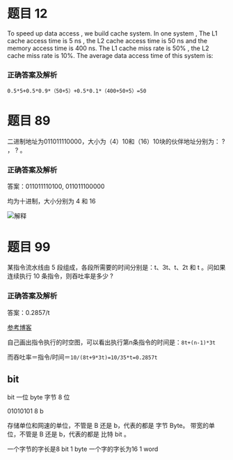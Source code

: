 # 题目 12
To speed up data access , we build cache system. In one system , The L1 cache access time is 5 ns , the L2 cache access time is 50 ns and the memory access time is 400 ns. The L1 cache miss rate is 50% , the L2 cache miss rate is 10%. The average data access time of this system is:

### 正确答案及解析
``0.5*5+0.5*0.9*（50+5）+0.5*0.1*（400+50+5）=50``
# 题目 89
二进制地址为011011110000，大小为（4）10和（16）10块的伙伴地址分别为： ? ， ? 。

### 正确答案及解析
答案：011011110100, 011011100000

均为十进制，大小分别为 4 和 16

![解释](http://uploadfiles.nowcoder.com/images/20150826/569118_1440576972606_D14C2D2644FD4B5F5BC9D05B22B8B386)



# 题目 99
某指令流水线由 5 段组成，各段所需要的时间分别是：t、3t、t、2t 和 t 。问如果连续执行 10 条指令，则吞吐率是多少 ?

### 正确答案及解析
答案：0.2857/t

[参考博客](http://blog.csdn.net/wangjian8855/article/details/12711009)

自己画出指令执行的时空图，可以看出执行第n条指令的时间是：`8t+(n-1)*3t`

而吞吐率＝指令/时间＝`10/(8t+9*3t)=10/35*t=0.2857t`


## bit
bit
一位
byte 字节
8 位

01010101
8 b

存储单位和网速的单位，不管是 B 还是 b，代表的都是 字节 Byte。
带宽的单位，不管是 B 还是 b，代表的都是 比特 bit 。

一个字节的字长是8 bit 1 byte
一个字的字长为16 1 word

